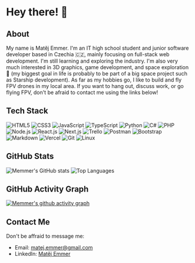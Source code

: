 # Hey there! 👋
## About
My name is Matěj Emmer. I'm an IT high school student and junior software developer based in Czechia :czech_republic:, mainly focusing on full-stack web development. I'm still learning and exploring the industry. I'm also very much interested in 3D graphics, game development, and space exploration 🚀 (my biggest goal in life is probably to be part of a big space project such as Starship development). As far as my hobbies go, I like to build and fly FPV drones in my local area. If you want to hang out, discuss work, or go flying FPV, don't be afraid to contact me using the links below!

## Tech Stack

![HTML5](https://img.shields.io/badge/-HTML5-E34F26?style=flat&logo=html5&logoColor=white)
![CSS3](https://img.shields.io/badge/-CSS3-1572B6?style=flat&logo=css3&logoColor=white)
![JavaScript](https://img.shields.io/badge/-JavaScript-F7DF1E?style=flat&logo=javascript&logoColor=black)
![TypeScript](https://img.shields.io/badge/-TypeScript-007ACC?style=flat&logo=typescript&logoColor=white)
![Python](https://img.shields.io/badge/-Python-3776AB?style=flat&logo=python&logoColor=white)
![C#](https://img.shields.io/badge/-C%23-239120?style=flat&logo=c-sharp&logoColor=white)
![PHP](https://img.shields.io/badge/-PHP-777BB4?style=flat&logo=php&logoColor=white)
![Node.js](https://img.shields.io/badge/-Node.js-339933?style=flat&logo=node.js&logoColor=white)
![React.js](https://img.shields.io/badge/-React.js-61DAFB?style=flat&logo=react&logoColor=black)
![Next.js](https://img.shields.io/badge/-Next.js-000000?style=flat&logo=next.js&logoColor=white)
![Trello](https://img.shields.io/badge/-Trello-0079BF?style=flat&logo=trello&logoColor=white)
![Postman](https://img.shields.io/badge/-Postman-FF6C37?style=flat&logo=postman&logoColor=white)
![Bootstrap](https://img.shields.io/badge/-Bootstrap-7952B3?style=flat&logo=bootstrap&logoColor=white)
![Markdown](https://img.shields.io/badge/-Markdown-000000?style=flat&logo=markdown&logoColor=white)
![Vercel](https://img.shields.io/badge/-Vercel-000000?style=flat&logo=vercel&logoColor=white)
![Git](https://img.shields.io/badge/-Git-F05032?style=flat&logo=git&logoColor=white)
![Linux](https://img.shields.io/badge/Linux-FCC624?style=flat&logo=linux&logoColor=white)

## GitHub Stats

![Memmer's GitHub stats](https://github-readme-stats.vercel.app/api?username=memmer57&show_icons=true&count_private=true&theme=merko&bg_color=00000000&hide_border=true)
![Top Languages](https://github-readme-stats.vercel.app/api/top-langs/?username=HangerThem&theme=merko&bg_color=00000000&hide_border=true)

## GitHub Activity Graph

[![Memmer's github activity graph](https://github-readme-activity-graph.vercel.app/graph?username=memmer57&theme=merko&bg_color=00000000&hide_border=true)](https://github.com/ashutosh00710/github-readme-activity-graph)

## Contact Me

Don't be affraid to message me:

- Email: [matej.emmer@gmail.com](mailto:matej.emmer@gmail.com)
- LinkedIn: [Matěj Emmer](https://www.linkedin.com/in/matej-emmer/)
